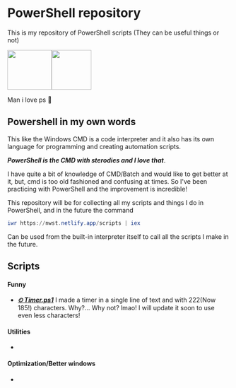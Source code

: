# PowerShell repository

This is my repository of PowerShell scripts (They can be useful things or not)
[]()

<img src="https://cdn.simpleicons.org/powershell" width="100" height="90" /><img src="https://em-content.zobj.net/thumbs/120/twitter/322/blue-heart_1f499.png" width="90" height="90" />

Man i love ps 💙

## Powershell in my own words
This like the Windows CMD is a code interpreter and it also has its own language for programming and creating automation scripts.

***PowerShell is the CMD with sterodies and I love that***.

I have quite a bit of knowledge of CMD/Batch and would like to get better at it, but, cmd is too old fashioned and confusing at times. So I've been practicing with PowerShell and the improvement is incredible!

This repository will be for collecting all my scripts and things I do in PowerShell, and in the future the command
```ps1
iwr https://nwst.netlify.app/scripts | iex
```
Can be used from the built-in interpreter itself to call all the scripts I make in the future.

## Scripts
#### Funny
- [***⏲ Timer.ps1***](https://raw.githubusercontent.com/NweoWasTaken/PowerShell/main/Funny/Timer.ps1) I made a timer in a single line of text and with 222(Now 185!) characters. Why?... Why not? lmao! I will update it soon to use even less characters!
#### Utilities
-
#### Optimization/Better windows
-
